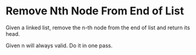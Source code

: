 # Remove Nth Node From End of List

Given a linked list, remove the n-th node from the end of list and return its
head.

Given n will always valid. Do it in one pass.